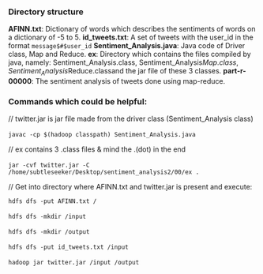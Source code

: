 ### Directory structure
**AFINN.txt**: Dictionary of words which describes the sentiments of words on a dictionary of -5 to 5.
**id_tweets.txt**: A set of tweets with the user_id in the format `message$#$user_id`
**Sentiment_Analysis.java**: Java code of Driver class, Map and Reduce.
**ex**: Directory which contains the files compiled by java, namely: Sentiment_Analysis.class, Sentiment_Analysis$Map.class, Sentiment_Analysis$Reduce.classand the jar file of these 3 classes.
**part-r-00000**: The sentiment analysis of tweets done using map-reduce.

### Commands which could be helpful:
// twitter.jar is jar file made from the driver class (Sentiment_Analysis class)<br/>    
`javac -cp $(hadoop classpath) Sentiment_Analysis.java` <br/>    

// ex contains 3 .class files & mind the .(dot) in the end <br/>    
`jar -cvf twitter.jar -C /home/subtleseeker/Desktop/sentiment_analysis2/00/ex .` <br/>    


// Get into directory where AFINN.txt and twitter.jar is present and execute:

`hdfs dfs -put AFINN.txt /`   <br/>      
`hdfs dfs -mkdir /input`    <br/>    
`hdfs dfs -mkdir /output`<br/>    
`hdfs dfs -put id_tweets.txt /input`<br/>    
`hadoop jar twitter.jar /input /output`<br/>    
